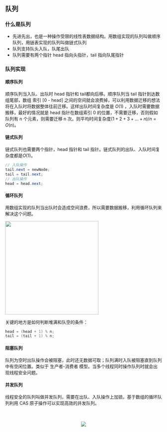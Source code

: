## 队列
### 什么是队列
- 先进先出，也是一种操作受限的线性表数据结构。用数组实现的队列叫做顺序队列，用链表实现的队列叫做链式队列
- 队列支持队头入队，队尾出队
- 队列需要有两个指针 head 指向头指针，tail 指向队尾指针
### 队列实现
#### 顺序队列
顺序队列当入队、出队时 head 指针和 tail都向后移。顺序队列当 tail 指针到达数组尾部，数组 索引 [0 - head] 之间的空间就会浪费掉，可以利用数据迁移的想法将在入队时将数据整体往前迁移。这样出队时间复杂度是 ${O(1)}$ ，入队时需要数据搬移，最好的情况就是 head 指针在数组索引 0 的位置，不需要迁移，否则假如队列有 n 个元素，则需要迁移 n 次。则平均时间复杂度$(1+2+3+...+n) / n = O(n)$。
#### 链式队列
链式队列也需要两个指针，head 指针和 tail 指针。链式队列的出队、入队时间复杂度都是${O(1)}$。
```java
// 入队操作
tail.next = newNode;
tail = tail.next;
// 出队操作
head = head.next;
```
#### 循环队列
用数组实现的队列当出队时会造成空间浪费，所以需要数据搬移，利用循环队列来解决这个问题。
<div>
<img src="https://note.youdao.com/yws/api/personal/file/WEBd76a8be0ce852584fe5a019711d19c4c?method=download&shareKey=380fa5043148fbbde2945c10905a9f42" style="with: 300px; height: 300px">
</div>

关键的地方是如何判断堆满和队空的条件：
```java
head = (head + 1) % n;
tail = (tail + 1) % n;
```
#### 阻塞队列
队列为空时出队操作会被阻塞，此时还无数据可取；队列满时入队被阻塞直到队列中有空闲位置。类似于 生产者-消费者 模型。当多个线程同时操作队列时就会出现线程安全问题。
#### 并发队列
线程安全的队列叫做并发队列，需要在出队、入队操作上加锁。基于数组的循环队列利用 CAS 原子操作可以实现高效的并发队列。



<div style="text-align:center;margin-top:50px;margin-bottom:50px;">
    <img src="https://note.youdao.com/yws/api/personal/file/C2C6FCFDC10942B6A3532E6F0928E455?method=download&shareKey=c554dacfc5193c29d4b35682aa1226d9" />
</div>